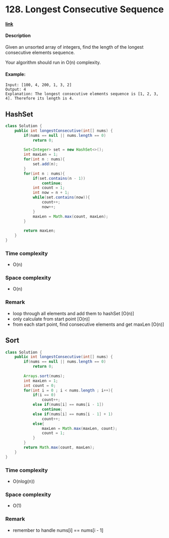 # 128. Longest Consecutive Sequence

#### [link](https://leetcode.com/problems/longest-consecutive-sequence/)

#### Description
Given an unsorted array of integers, find the length of the longest consecutive elements sequence.

Your algorithm should run in O(n) complexity.

#### Example:
```
Input: [100, 4, 200, 1, 3, 2]
Output: 4
Explanation: The longest consecutive elements sequence is [1, 2, 3, 4]. Therefore its length is 4.
```

## HashSet
```java
class Solution {
    public int longestConsecutive(int[] nums) {
        if(nums == null || nums.length == 0)
            return 0;
        
        Set<Integer> set = new HashSet<>();
        int maxLen = 1;
        for(int n : nums){
            set.add(n);
        }
        for(int n : nums){
            if(set.contains(n - 1))
                continue;
            int count = 1;
            int now = n + 1;
            while(set.contains(now)){
                count++;
                now++;
            }
            maxLen = Math.max(count, maxLen);
        }
        
        return maxLen;
    }
}
```
### Time complexity
* O(n)
### Space complexity
* O(n)
### Remark
* loop through all elements and add them to hashSet [O(n)]
* only calculate from start point [O(n)]
* from each start point, find consecutive elements and get maxLen [O(n)]

## Sort
```java
class Solution {
    public int longestConsecutive(int[] nums) {
        if(nums == null || nums.length == 0)
            return 0;
        
        Arrays.sort(nums);
        int maxLen = 1;
        int count = 0;
        for(int i = 0 ; i < nums.length ; i++){
            if(i == 0)
                count++;
            else if(nums[i] == nums[i - 1])
                continue;
            else if(nums[i] == nums[i - 1] + 1)
                count++;
            else{
                maxLen = Math.max(maxLen, count);
                count = 1;
            }
        }
        return Math.max(count, maxLen);
    }
}
```
### Time complexity
* O(nlog(n))
### Space complexity
* O(1)
### Remark
* remember to handle nums[i] == nums[i - 1]
